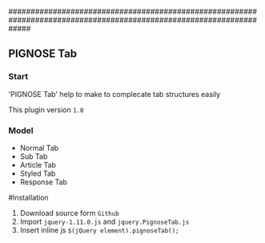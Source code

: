 #####################################################################################################################
## PIGNOSE Tab
### Start
'PIGNOSE Tab' help to make to complecate tab structures easily

This plugin version ```1.0```

### Model
+ Normal Tab
+ Sub Tab
+ Article Tab
+ Styled Tab
+ Response Tab

#Installation
1. Download source form ```Github```
2. Import ```jquery-1.11.0.js``` and ```jquery.PignoseTab.js```
3. Insert inline js ```$(jQuery element).pignoseTab();```
